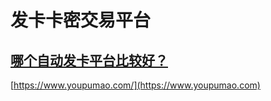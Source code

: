 # 发卡卡密交易平台

## [哪个自动发卡平台比较好？](https://www.zhihu.com/question/52056187)

[https://www.youpumao.com/](https://www.youpumao.com)
